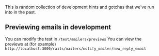 This is random collection of development hints and gotchas that we've run into in the past.

## Previewing emails in development

  You can modify the test in `/test/mailers/previews`
  You can view the previews at (for example) `http://localhost:3000/rails/mailers/notify_mailer/new_reply_email`


